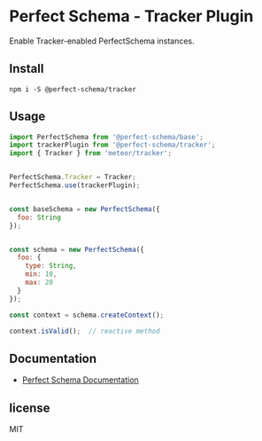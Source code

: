 # Perfect Schema - Tracker Plugin

Enable Tracker-enabled PerfectSchema instances.


## Install

```
npm i -S @perfect-schema/tracker
```

## Usage

```js
import PerfectSchema from '@perfect-schema/base';
import trackerPlugin from '@perfect-schema/tracker';
import { Tracker } from 'meteor/tracker';


PerfectSchema.Tracker = Tracker;
PerfectSchema.use(trackerPlugin);


const baseSchema = new PerfectSchema({
  foo: String
});


const schema = new PerfectSchema({
  foo: {
    type: String,
    min: 10,
    max: 20
  }
});

const context = schema.createContext();

context.isValid();  // reactive method
```

## Documentation

* [Perfect Schema Documentation](https://perfect-schema.github.io/perfect-schema/)


## license

MIT
